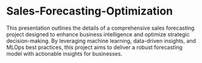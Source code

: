 # Sales-Forecasting-Optimization
This presentation outlines the details of a comprehensive sales  forecasting project designed to enhance business intelligence and  optimize strategic decision-making. By leveraging machine learning,  data-driven insights, and MLOps best practices, this project aims to  deliver a robust forecasting model with actionable insights for  businesses.

